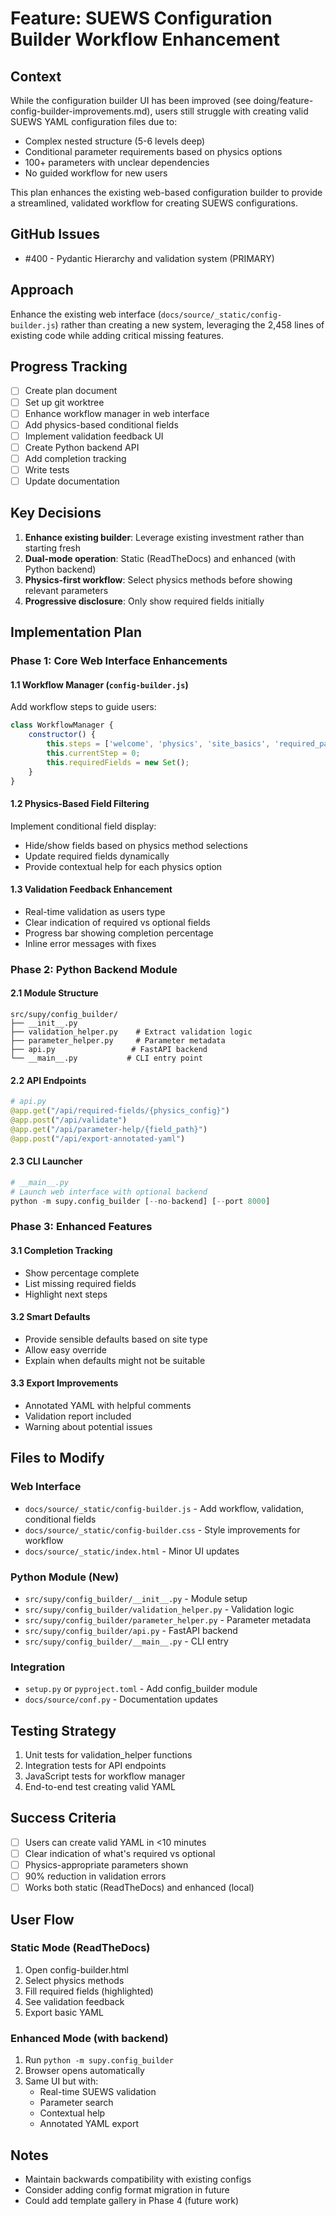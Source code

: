 # Feature: SUEWS Configuration Builder Workflow Enhancement

## Context
While the configuration builder UI has been improved (see doing/feature-config-builder-improvements.md), users still struggle with creating valid SUEWS YAML configuration files due to:
- Complex nested structure (5-6 levels deep)
- Conditional parameter requirements based on physics options
- 100+ parameters with unclear dependencies
- No guided workflow for new users

This plan enhances the existing web-based configuration builder to provide a streamlined, validated workflow for creating SUEWS configurations.

## GitHub Issues
- #400 - Pydantic Hierarchy and validation system (PRIMARY)

## Approach
Enhance the existing web interface (`docs/source/_static/config-builder.js`) rather than creating a new system, leveraging the 2,458 lines of existing code while adding critical missing features.

## Progress Tracking
- [ ] Create plan document
- [ ] Set up git worktree
- [ ] Enhance workflow manager in web interface
- [ ] Add physics-based conditional fields
- [ ] Implement validation feedback UI
- [ ] Create Python backend API
- [ ] Add completion tracking
- [ ] Write tests
- [ ] Update documentation

## Key Decisions
1. **Enhance existing builder**: Leverage existing investment rather than starting fresh
2. **Dual-mode operation**: Static (ReadTheDocs) and enhanced (with Python backend)
3. **Physics-first workflow**: Select physics methods before showing relevant parameters
4. **Progressive disclosure**: Only show required fields initially

## Implementation Plan

### Phase 1: Core Web Interface Enhancements

#### 1.1 Workflow Manager (`config-builder.js`)
Add workflow steps to guide users:
```javascript
class WorkflowManager {
    constructor() {
        this.steps = ['welcome', 'physics', 'site_basics', 'required_params', 'validation', 'export'];
        this.currentStep = 0;
        this.requiredFields = new Set();
    }
}
```

#### 1.2 Physics-Based Field Filtering
Implement conditional field display:
- Hide/show fields based on physics method selections
- Update required fields dynamically
- Provide contextual help for each physics option

#### 1.3 Validation Feedback Enhancement
- Real-time validation as users type
- Clear indication of required vs optional fields
- Progress bar showing completion percentage
- Inline error messages with fixes

### Phase 2: Python Backend Module

#### 2.1 Module Structure
```
src/supy/config_builder/
├── __init__.py
├── validation_helper.py    # Extract validation logic
├── parameter_helper.py     # Parameter metadata
├── api.py                 # FastAPI backend
└── __main__.py           # CLI entry point
```

#### 2.2 API Endpoints
```python
# api.py
@app.get("/api/required-fields/{physics_config}")
@app.post("/api/validate")
@app.get("/api/parameter-help/{field_path}")
@app.post("/api/export-annotated-yaml")
```

#### 2.3 CLI Launcher
```python
# __main__.py
# Launch web interface with optional backend
python -m supy.config_builder [--no-backend] [--port 8000]
```

### Phase 3: Enhanced Features

#### 3.1 Completion Tracking
- Show percentage complete
- List missing required fields
- Highlight next steps

#### 3.2 Smart Defaults
- Provide sensible defaults based on site type
- Allow easy override
- Explain when defaults might not be suitable

#### 3.3 Export Improvements
- Annotated YAML with helpful comments
- Validation report included
- Warning about potential issues

## Files to Modify

### Web Interface
- `docs/source/_static/config-builder.js` - Add workflow, validation, conditional fields
- `docs/source/_static/config-builder.css` - Style improvements for workflow
- `docs/source/_static/index.html` - Minor UI updates

### Python Module (New)
- `src/supy/config_builder/__init__.py` - Module setup
- `src/supy/config_builder/validation_helper.py` - Validation logic
- `src/supy/config_builder/parameter_helper.py` - Parameter metadata
- `src/supy/config_builder/api.py` - FastAPI backend
- `src/supy/config_builder/__main__.py` - CLI entry

### Integration
- `setup.py` or `pyproject.toml` - Add config_builder module
- `docs/source/conf.py` - Documentation updates

## Testing Strategy
1. Unit tests for validation_helper functions
2. Integration tests for API endpoints
3. JavaScript tests for workflow manager
4. End-to-end test creating valid YAML

## Success Criteria
- [ ] Users can create valid YAML in <10 minutes
- [ ] Clear indication of what's required vs optional
- [ ] Physics-appropriate parameters shown
- [ ] 90% reduction in validation errors
- [ ] Works both static (ReadTheDocs) and enhanced (local)

## User Flow

### Static Mode (ReadTheDocs)
1. Open config-builder.html
2. Select physics methods
3. Fill required fields (highlighted)
4. See validation feedback
5. Export basic YAML

### Enhanced Mode (with backend)
1. Run `python -m supy.config_builder`
2. Browser opens automatically
3. Same UI but with:
   - Real-time SUEWS validation
   - Parameter search
   - Contextual help
   - Annotated YAML export

## Notes
- Maintain backwards compatibility with existing configs
- Consider adding config format migration in future
- Could add template gallery in Phase 4 (future work)